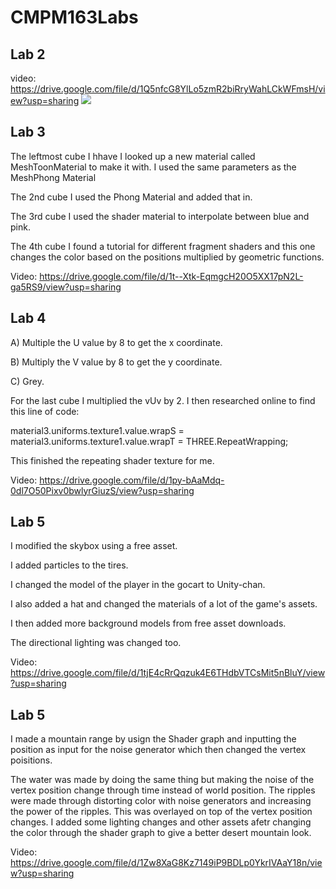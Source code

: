 # CMPM163Labs

## **Lab 2**
video: https://drive.google.com/file/d/1Q5nfcG8YlLo5zmR2biRryWahLCkWFmsH/view?usp=sharing
![](https://i.imgur.com/0ATLZZV.png)


## **Lab 3**
The leftmost cube I hhave I looked up a new material called MeshToonMaterial to make it with. I used the same parameters as the MeshPhong Material

The 2nd cube I used the Phong Material and added that in.

The 3rd cube I used the shader material to interpolate between blue and pink.

The 4th cube I found a tutorial for different fragment shaders and this one changes the color based on the positions multiplied by geometric functions.

Video: https://drive.google.com/file/d/1t--Xtk-EqmgcH20O5XX17pN2L-ga5RS9/view?usp=sharing

## **Lab 4**
A) Multiple the U value by 8 to get the x coordinate.

B) Multiply the V value by 8 to get the y coordinate.

C) Grey.

For the last cube I multiplied the vUv by 2. I then researched online to find this line of code:


material3.uniforms.texture1.value.wrapS = material3.uniforms.texture1.value.wrapT = THREE.RepeatWrapping;

This finished the repeating shader texture for me.


Video: https://drive.google.com/file/d/1py-bAaMdq-0dl7O50Pixv0bwlyrGiuzS/view?usp=sharing

## **Lab 5**

I modified the skybox using a free asset.

I added particles to the tires.

I changed the model of the player in the gocart to Unity-chan.

I also added a hat and changed the materials of a lot of the game's assets. 

I then added more background models from free asset downloads.

The directional lighting was changed too.


Video: https://drive.google.com/file/d/1tjE4cRrQqzuk4E6THdbVTCsMit5nBluY/view?usp=sharing

## **Lab 5**
I made a mountain range by usign the Shader graph and inputting the position as input for the noise generator which then changed the vertex poisitions.

The water was made by doing the same thing but making the noise of the vertex position change through time instead of world position.
The ripples were made through distorting color with noise generators and increasing the power of the ripples. This was overlayed on top of the vertex position changes.
I added some lighting changes and other assets afetr changing the color through the shader graph to give a better desert mountain look.


Video: https://drive.google.com/file/d/1Zw8XaG8Kz7149iP9BDLp0YkrIVAaY18n/view?usp=sharing

